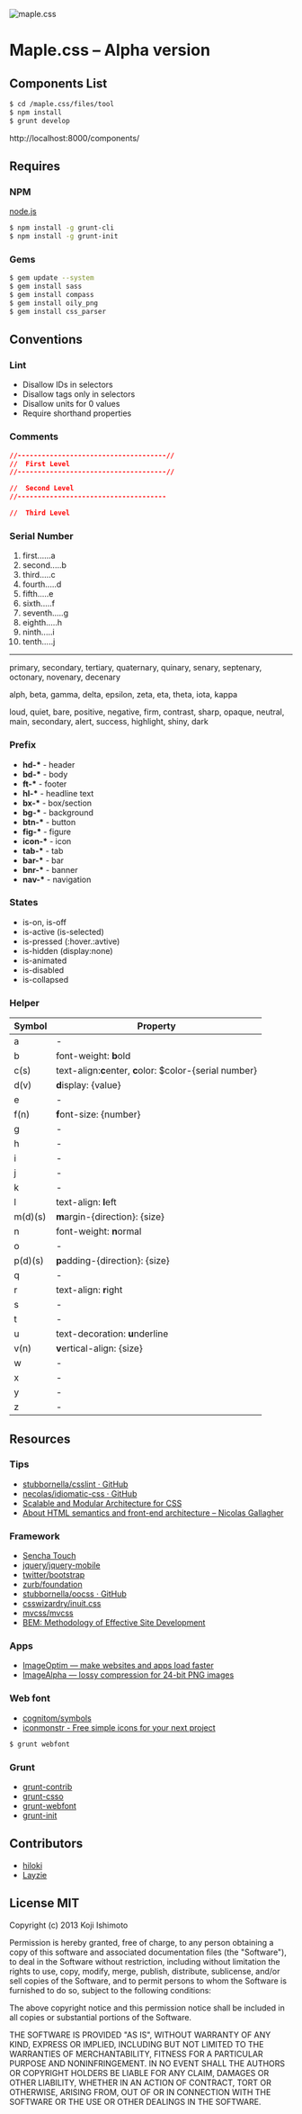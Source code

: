 ![maple.css](https://raw.github.com/t32k/maple.css/master/files/img/logo.png)

# Maple.css – Alpha version

## Components List

```sh
$ cd /maple.css/files/tool
$ npm install
$ grunt develop
```

http://localhost:8000/components/

## Requires

### NPM

[node.js](http://nodejs.org/)

```sh
$ npm install -g grunt-cli
$ npm install -g grunt-init
```

### Gems

```sh
$ gem update --system
$ gem install sass
$ gem install compass
$ gem install oily_png
$ gem install css_parser
```

## Conventions

### Lint

 + Disallow IDs in selectors
 + Disallow tags only in selectors
 + Disallow units for 0 values
 + Require shorthand properties


### Comments

```css
//-------------------------------------//
//  First Level
//-------------------------------------//

//  Second Level
//-------------------------------------

//  Third Level
```

### Serial Number

 1. first......a
 2. second.....b
 3. third.....c
 4. fourth.....d
 5. fifth.....e
 6. sixth.....f
 7. seventh.....g
 8. eighth.....h
 9. ninth.....i
 10. tenth.....j

* * *
 primary, secondary, tertiary, quaternary, quinary, senary, septenary, octonary, novenary, decenary
 
 alph, beta, gamma, delta, epsilon, zeta, eta, theta, iota, kappa

 loud, quiet, bare, positive, negative, firm, contrast, sharp, opaque, neutral, main, secondary, alert, success, highlight, shiny, dark

### Prefix

 + __hd-*__ - header
 + __bd-*__ - body
 + __ft-*__ - footer
 + __hl-*__ - headline text
 + __bx-*__ - box/section
 + __bg-*__ - background
 + __btn-*__ - button
 + __fig-*__ - figure
 + __icon-*__ - icon
 + __tab-*__ - tab
 + __bar-*__ - bar
 + __bnr-*__ - banner
 + __nav-*__ - navigation

### States

 + is-on, is-off
 + is-active (is-selected)
 + is-pressed (:hover.:avtive)
 + is-hidden (display:none)
 + is-animated
 + is-disabled
 + is-collapsed

### Helper

| Symbol | Property |
| ------ | -------- |
| a | - |
| b | font-weight: **b**old |
| c(s) | text-align:**c**enter, **c**olor: $color-{serial number} |
| d(v) | **d**isplay: {value} |
| e |  -  |
| f(n) | **f**ont-size: {number} |
| g |  -  |
| h |  -  |
| i |  -  |
| j |  -  |
| k |  -  |
| l | text-align: **l**eft |
| m(d)(s) | **m**argin-{direction}: {size}  |
| n | font-weight: **n**ormal |
| o |  -  |
| p(d)(s) | **p**adding-{direction}: {size}  |
| q |  -  |
| r | text-align: **r**ight |
| s |  -  |
| t |  -  |
| u | text-decoration: **u**nderline  |
| v(n) | **v**ertical-align: {size} |
| w |  -  |
| x |  -  |
| y |  -  |
| z |  -  |

## Resources

### Tips

+ [stubbornella/csslint · GitHub](https://github.com/stubbornella/csslint)
+ [necolas/idiomatic-css · GitHub ](https://github.com/necolas/idiomatic-css/)
+ [Scalable and Modular Architecture for CSS](http://smacss.com/)
+ [About HTML semantics and front-end architecture – Nicolas Gallagher](http://nicolasgallagher.com/about-html-semantics-front-end-architecture/)

### Framework

+ [Sencha Touch](http://docs.sencha.com/touch/2-2/#!/api/Global_CSS)
+ [jquery/jquery-mobile](https://github.com/jquery/jquery-mobile)
+ [twitter/bootstrap](https://github.com/twitter/bootstrap)
+ [zurb/foundation](https://github.com/zurb/foundation)
+ [stubbornella/oocss · GitHub](https://github.com/stubbornella/oocss)
+ [csswizardry/inuit.css](https://github.com/csswizardry/inuit.css)
+ [mvcss/mvcss](https://github.com/mvcss/mvcss)
+ [BEM: Methodology of Effective Site Development](http://bem.info/)

### Apps

+ [ImageOptim — make websites and apps load faster](http://imageoptim.com/)
+ [ImageAlpha — lossy compression for 24-bit PNG images](http://pngmini.com/)

### Web font

+ [cognitom/symbols](https://github.com/cognitom/symbols)
+ [iconmonstr - Free simple icons for your next project](http://iconmonstr.com/)

```sh
$ grunt webfont
```

### Grunt

+ [grunt-contrib](https://github.com/gruntjs/grunt-contrib)
+ [grunt-csso](https://github.com/t32k/grunt-csso)
+ [grunt-webfont](https://github.com/sapegin/grunt-webfont)
+ [grunt-init](https://github.com/gruntjs/grunt-init)

## Contributors

+ [hiloki](https://github.com/hiloki)
+ [Layzie](https://github.com/Layzie)

## License MIT

Copyright (c) 2013 Koji Ishimoto

Permission is hereby granted, free of charge, to any person
obtaining a copy of this software and associated documentation
files (the "Software"), to deal in the Software without
restriction, including without limitation the rights to use,
copy, modify, merge, publish, distribute, sublicense, and/or sell
copies of the Software, and to permit persons to whom the
Software is furnished to do so, subject to the following
conditions:

The above copyright notice and this permission notice shall be
included in all copies or substantial portions of the Software.

THE SOFTWARE IS PROVIDED "AS IS", WITHOUT WARRANTY OF ANY KIND,
EXPRESS OR IMPLIED, INCLUDING BUT NOT LIMITED TO THE WARRANTIES
OF MERCHANTABILITY, FITNESS FOR A PARTICULAR PURPOSE AND
NONINFRINGEMENT. IN NO EVENT SHALL THE AUTHORS OR COPYRIGHT
HOLDERS BE LIABLE FOR ANY CLAIM, DAMAGES OR OTHER LIABILITY,
WHETHER IN AN ACTION OF CONTRACT, TORT OR OTHERWISE, ARISING
FROM, OUT OF OR IN CONNECTION WITH THE SOFTWARE OR THE USE OR
OTHER DEALINGS IN THE SOFTWARE.
